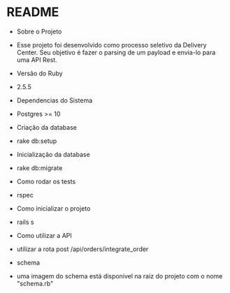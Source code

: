 # README

* Sobre o Projeto
 -  Esse projeto foi desenvolvido como processo seletivo da Delivery Center. Seu objetivo é fazer o parsing de um payload e envia-lo para uma API Rest.
  
* Versâo do Ruby
 - 2.5.5

* Dependencias do Sistema
- Postgres >= 10

* Criação da database
- rake db:setup

* Inicialização da database
- rake db:migrate

* Como rodar os tests
- rspec

* Como inicializar o projeto
- rails s

* Como utilizar a API
- utilizar a rota post  /api/orders/integrate_order 

* schema
- uma imagem do schema está disponível na raiz do projeto com o nome "schema.rb"



